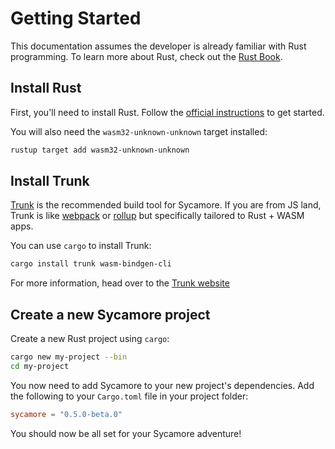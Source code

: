 # Getting Started

This documentation assumes the developer is already familiar with Rust programming. To learn more about Rust, check out the [Rust Book](https://doc.rust-lang.org/stable/book/).

## Install Rust

First, you'll need to install Rust. Follow the [official instructions](https://www.rust-lang.org/tools/install) to get started.

You will also need the `wasm32-unknown-unknown` target installed:

```bash
rustup target add wasm32-unknown-unknown
```

## Install Trunk

[Trunk](https://trunkrs.dev) is the recommended build tool for Sycamore.
If you are from JS land, Trunk is like [webpack](https://webpack.js.org/) or [rollup](https://rollupjs.org/) but specifically tailored to Rust + WASM apps.

You can use `cargo` to install Trunk:

```bash
cargo install trunk wasm-bindgen-cli
```

For more information, head over to the [Trunk website](https://trunkrs.dev)

## Create a new Sycamore project

Create a new Rust project using `cargo`:

```bash
cargo new my-project --bin
cd my-project
```

You now need to add Sycamore to your new project's dependencies. Add the following to your `Cargo.toml` file in your project folder:

```toml
sycamore = "0.5.0-beta.0"
```

You should now be all set for your Sycamore adventure!

